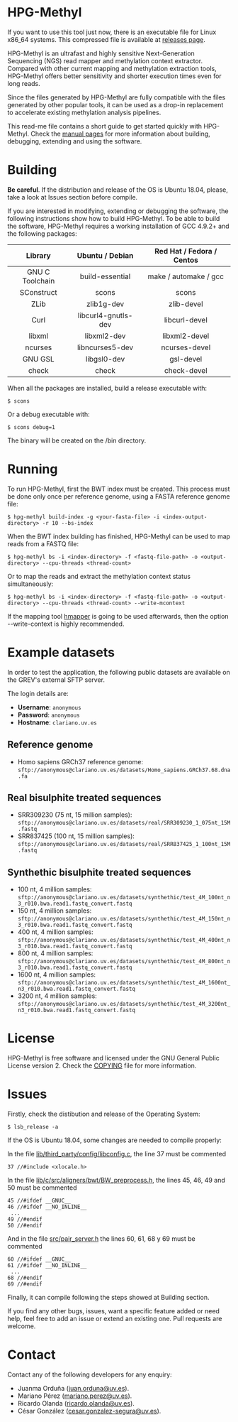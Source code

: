 
HPG-Methyl
==========

If you want to use this tool just now, there is an executable file for Linux x86_64 systems. This compressed file is available at [releases page](../../releases).

HPG-Methyl is an ultrafast and highly sensitive Next-Generation Sequencing (NGS) read mapper and methylation context extractor. Compared with other current mapping and methylation extraction tools, HPG-Methyl offers better sensitivity and shorter execution times even for long reads.

Since the files generated by HPG-Methyl are fully compatible with the files generated by other popular tools, it can be used as a drop-in replacement to accelerate existing methylation analysis pipelines.

This read-me file contains a short guide to get started quickly with HPG-Methyl. Check the [manual pages](/man) for more information about building, debugging, extending and using the software.


# Building

**Be careful**. If the distribution and release of the OS is Ubuntu 18.04, please, take a look at Issues section before compile.

If you are interested in modifying, extending or debugging the software, the following instructions show how to build HPG-Methyl. To be able to build the software, HPG-Methyl requires a working installation of GCC 4.9.2+ and the following packages:

| Library | Ubuntu / Debian | Red Hat / Fedora / Centos |
|:-------:|:---------------:|:-------------------------:|
| GNU C Toolchain     | build-essential | make / automake / gcc |
| SConstruct    | scons      | scons                    |
| ZLib    | zlib1g-dev      | zlib-devel                |
| Curl    | libcurl4-gnutls-dev | libcurl-devel         |
| libxml  | libxml2-dev     | libxml2-devel             |
| ncurses | libncurses5-dev | ncurses-devel             |
| GNU GSL | libgsl0-dev     | gsl-devel                 |
| check   | check           | check-devel               |

When all the packages are installed, build a release executable with:

```
$ scons
```

Or a debug executable with:

```
$ scons debug=1
```

The binary will be created on the /bin directory.


# Running

To run HPG-Methyl, first the BWT index must be created. This process must be done only once per reference genome, using a FASTA reference genome file:

```
$ hpg-methyl build-index -g <your-fasta-file> -i <index-output-directory> -r 10 --bs-index
```

When the BWT index building has finished, HPG-Methyl can be used to map reads from a FASTQ file:

```
$ hpg-methyl bs -i <index-directory> -f <fastq-file-path> -o <output-directory> --cpu-threads <thread-count>
```

Or to map the reads and extract the methylation context status simultaneously:

```
$ hpg-methyl bs -i <index-directory> -f <fastq-file-path> -o <output-directory> --cpu-threads <thread-count> --write-mcontext
```

If the mapping tool [hmapper](https://github.com/grev-uv/hpg-hmapper) is going to be used afterwards, then the option --write-context is highly recommended.

# Example datasets

In order to test the application, the following public datasets are available on
the GREV's external SFTP server.

The login details are:

* **Username**: `anonymous`
* **Password**: `anonymous`
* **Hostname**: `clariano.uv.es`

## Reference genome

* Homo sapiens GRCh37 reference genome: `sftp://anonymous@clariano.uv.es/datasets/Homo_sapiens.GRCh37.68.dna.fa`

## Real bisulphite treated sequences

* SRR309230 (75 nt, 15 million samples): `sftp://anonymous@clariano.uv.es/datasets/real/SRR309230_1_075nt_15M.fastq`
* SRR837425 (100 nt, 15 million samples): `sftp://anonymous@clariano.uv.es/datasets/real/SRR837425_1_100nt_15M.fastq`

## Synthethic bisulphite treated sequences

* 100 nt, 4 million samples: `sftp://anonymous@clariano.uv.es/datasets/synthethic/test_4M_100nt_n3_r010.bwa.read1.fastq_convert.fastq`
* 150 nt, 4 million samples: `sftp://anonymous@clariano.uv.es/datasets/synthethic/test_4M_150nt_n3_r010.bwa.read1.fastq_convert.fastq`
* 400 nt, 4 million samples: `sftp://anonymous@clariano.uv.es/datasets/synthethic/test_4M_400nt_n3_r010.bwa.read1.fastq_convert.fastq`
* 800 nt, 4 million samples: `sftp://anonymous@clariano.uv.es/datasets/synthethic/test_4M_800nt_n3_r010.bwa.read1.fastq_convert.fastq`
* 1600 nt, 4 million samples: `sftp://anonymous@clariano.uv.es/datasets/synthethic/test_4M_1600nt_n3_r010.bwa.read1.fastq_convert.fastq`
* 3200 nt, 4 million samples: `sftp://anonymous@clariano.uv.es/datasets/synthethic/test_4M_3200nt_n3_r010.bwa.read1.fastq_convert.fastq`

# License

HPG-Methyl is free software and licensed under the GNU General Public License version 2. Check the [COPYING](/COPYING) file for more information.

# Issues

Firstly, check the distibution and release of the Operating System:

```
$ lsb_release -a
```

If the OS is Ubuntu 18.04, some changes are needed to compile properly:

In the file [lib/third_party/config/libconfig.c](src/pair_server.h#L37), the line 37 must be commented

```
37 //#include <xlocale.h>
```

In the file [lib/c/src/aligners/bwt/BW_preprocess.h](lib/c/src/aligners/bwt/BW_preprocess.h#L45), the lines 45, 46, 49 and 50 must be commented

```
45 //#ifdef __GNUC__
46 //#ifdef __NO_INLINE__
 ...
49 //#endif
50 //#endif
```

And in the file [src/pair_server.h](src/pair_server.h#L60) the lines 60, 61, 68 y 69 must be commented

```
60 //#ifdef __GNUC__
61 //#ifdef __NO_INLINE__
 ...
68 //#endif
69 //#endif
```
Finally, it can compile following the steps showed at Building section.

If you find any other bugs, issues, want a specific feature added or need help, feel free to add an issue or extend an existing one. Pull requests are welcome.

# Contact

Contact any of the following developers for any enquiry:

* Juanma Orduña ([juan.orduna@uv.es](mailto:juan.orduna@uv.es)).
* Mariano Pérez ([mariano.perez@uv.es](mailto:mariano.perez@uv.es)).
* Ricardo Olanda ([ricardo.olanda@uv.es](mailto:ricardo.olanda@uv.es)).
* César González ([cesar.gonzalez-segura@uv.es](mailto:cesar.gonzalez-segura@uv.es)).

